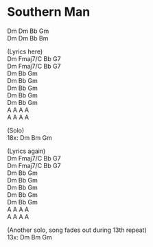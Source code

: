 # Southern Man

Dm Dm Bb Gm  
Dm Dm Bb Bm  

(Lyrics here)  
Dm Fmaj7/C Bb G7  
Dm Fmaj7/C Bb G7  
Dm Bb Gm  
Dm Bb Gm  
Dm Bb Gm  
Dm Bb Gm  
Dm Bb Gm  
A A A A  
A A A A  

(Solo)  
18x: Dm Bm Gm  

(Lyrics again)  
Dm Fmaj7/C Bb G7  
Dm Fmaj7/C Bb G7  
Dm Bb Gm  
Dm Bb Gm  
Dm Bb Gm  
Dm Bb Gm  
Dm Bb Gm  
A A A A  
A A A A  

(Another solo, song fades out during 13th repeat)  
13x: Dm Bm Gm  


